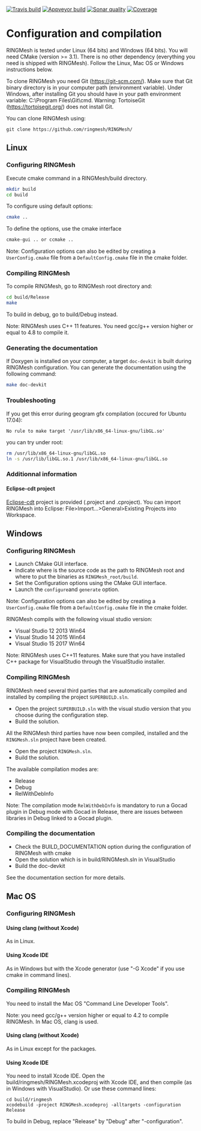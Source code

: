 [![Travis build](https://ci.appveyor.com/api/projects/status/nlso0s96wcuge2vn/branch/master?svg=true)](https://ci.appveyor.com/project/ringmesh/ringmesh/branch/master)
[![Appveyor build](https://travis-ci.org/ringmesh/RINGMesh.svg?branch=master)](https://travis-ci.org/ringmesh/RINGMesh)
[![Sonar quality](https://sonarcloud.io/api/badges/gate?key=ringmesh)](https://sonarcloud.io/dashboard/index/ringmesh)
[![Coverage](https://sonarcloud.io/api/badges/measure?key=ringmesh&metric=coverage)](https://sonarcloud.io/dashboard/index/ringmesh)

# Configuration and compilation

RINGMesh is tested under Linux (64 bits) and Windows (64 bits).
You will need CMake (version >= 3.1). There is no other dependency (everything
you need is shipped with RINGMesh). Follow the Linux, Mac OS or Windows instructions below.

To clone RINGMesh you need Git (https://git-scm.com/).
Make sure that Git binary directory is in your computer path (environment variable).
Under Windows, after installing Git you should have in your path environment variable:
C:\Program Files\Git\cmd.
Warning: TortoiseGit (https://tortoisegit.org/) does not install Git.

You can clone RINGMesh using:

```
git clone https://github.com/ringmesh/RINGMesh/
```

## Linux


### Configuring RINGMesh

Execute cmake command in a RINGMesh/build directory.

```bash
mkdir build
cd build
```
To configure using default options:
```bash
cmake ..
```
To define the options, use the cmake interface

```bash
cmake-gui .. or ccmake ..
```
 Note: Configuration options can also be edited by creating a `UserConfig.cmake` file from a `DefaultConfig.cmake` file
 in the cmake folder.

### Compiling RINGMesh

To compile RINGMesh, go to RINGMesh root directory and:

```bash
cd build/Release
make
```
To build in debug, go to build/Debug instead.

Note: RINGMesh uses C++ 11 features. You need gcc/g++ version higher or equal to 4.8 to compile it.

### Generating the documentation

If Doxygen is installed on your computer, a target ```doc-devkit``` is built during RINGMesh configuration. You can generate the documentation using the following command:

```bash
make doc-devkit
```

### Troubleshooting

If you get this error during geogram gfx compilation (occured for Ubuntu 17.04):
```
No rule to make target '/usr/lib/x86_64-linux-gnu/libGL.so'
```
you can try under root:
```bash
rm /usr/lib/x86_64-linux-gnu/libGL.so
ln -s /usr/lib/libGL.so.1 /usr/lib/x86_64-linux-gnu/libGL.so
```
### Additionnal information

#### Eclipse-cdt project
[Eclipse-cdt](http://www.eclipse.org/cdt/)
project is provided (.project and .cproject). You can import RINGMesh into
Eclipse: File>Import...>General>Existing Projects into Workspace.

## Windows

### Configuring RINGMesh

 * Launch CMake GUI interface. 
 * Indicate where is the source code as the path to RINGMesh root and where to put the binaries as 
 `RINGMesh_root/build`.
 * Set the Configuration options using the CMake GUI interface.
 * Launch the `configure`and `generate` option.

 Note: Configuration options can also be edited by creating a `UserConfig.cmake` file from a `DefaultConfig.cmake` file
 in the cmake folder.

RINGMesh compils with the following visual studio version:

* Visual Studio 12 2013 Win64
* Visual Studio 14 2015 Win64
* Visual Studio 15 2017 Win64

Note: RINGMesh uses C++11 features. Make sure that you have installed C++ package for VisualStudio through the 
VisualStudio installer.


### Compiling RINGMesh

RINGMesh need several third parties that are automatically compiled and installed by compiling 
the project `SUPERBUILD.sln`.

 * Open the project `SUPERBUILD.sln` with the visual studio version that you choose during the configuration step.
 * Build the solution.
 
All the RINGMesh third parties have now been compiled, installed and the `RINGMesh.sln` project have been created.

 * Open the project `RINGMesh.sln`.
 * Build the solution. 

The available compilation modes are:

* Release
* Debug
* RelWithDebInfo 

Note: The compilation mode `RelWithDebInfo` is mandatory to run a Gocad plugin in Debug mode with Gocad
  in Release, there are issues between libraries in Debug linked to a Gocad plugin.

### Compiling the documentation

* Check the BUILD_DOCUMENTATION option during the configuration of RINGMesh with cmake
* Open the solution which is in build/RINGMesh.sln in VisualStudio
* Build the doc-devkit

See the documentation section for more details.

## Mac OS

### Configuring RINGMesh

#### Using clang (without Xcode)
As in Linux.

#### Using Xcode IDE
As in Windows but with the Xcode generator
(use "-G Xcode" if you use cmake in command lines).

### Compiling RINGMesh
You need to install the Mac OS "Command Line Developer Tools".

Note: you need gcc/g++ version higher or equal to 4.2 to compile RINGMesh.
In Mac OS, clang is used.

#### Using clang (without Xcode)
As in Linux except for the packages.

#### Using Xcode IDE
You need to install Xcode IDE.
Open the build/ringmesh/RINGMesh.xcodeproj with Xcode IDE,
and then compile (as in Windows with VisualStudio).
Or use these command lines:
```
cd build/ringmesh
xcodebuild -project RINGMesh.xcodeproj -alltargets -configuration Release
```
To build in Debug, replace "Release" by "Debug" after "-configuration".
